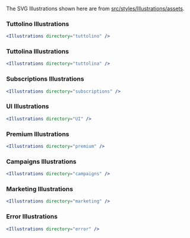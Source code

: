 The SVG Illustrations shown here are from [src/styles/Illustrations/assets](https://github.com/tutti-ch/react-styleguide/tree/master/src/styles/Illustrations/assets "Link to react-styleguide github repo").

### Tuttolino Illustrations

```jsx noeditor
<Illustrations directory="tuttolino" />
```

### Tuttolina Illustrations

```jsx noeditor
<Illustrations directory="tuttolina" />
```

### Subscriptions Illustrations

```jsx noeditor
<Illustrations directory="subscriptions" />
```

### UI Illustrations

```jsx noeditor
<Illustrations directory="UI" />
```

### Premium Illustrations

```jsx noeditor
<Illustrations directory="premium" />
```


### Campaigns Illustrations

```jsx noeditor
<Illustrations directory="campaigns" />
```

### Marketing Illustrations

```jsx noeditor
<Illustrations directory="marketing" />
```

### Error Illustrations

```jsx noeditor
<Illustrations directory="error" />
```
